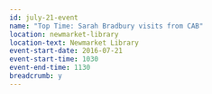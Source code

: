 ```yaml
---
id: july-21-event
name: "Top Time: Sarah Bradbury visits from CAB"
location: newmarket-library
location-text: Newmarket Library
event-start-date: 2016-07-21
event-start-time: 1030
event-end-time: 1130
breadcrumb: y
---
```

